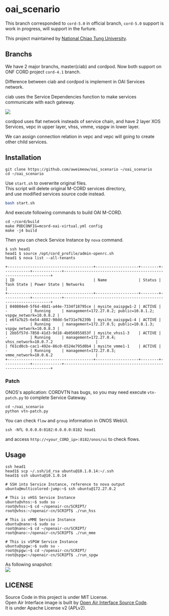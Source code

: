 # oai_scenario

This branch corresponded to `cord-5.0` in official branch, 
`cord-5.0` support is work in progress, will support in the furture.

This project maintained by [National Chiao Tung University](https://www.nctu.edu.tw/).

## Branchs

We have 2 major branchs, master(ciab) and cordpod.
Now both support on ONF CORD project `cord-4.1` branch.

Difference between ciab and cordpod is implement in OAI Services network.

ciab uses the Service Dependencies function to make services communicate with
each gateway.

![](https://raw.githubusercontent.com/aweimeow/oai_scenario/master/assets/service_graph.png)

cordpod uses flat network insteads of service chain, 
and have 2 layer XOS Services, vepc in upper layer, vhss, vmme, vspgw in lower
layer.

We can assign connection relation in vepc and vepc will going to create other
child services.

## Installation

```
git clone https://github.com/aweimeow/oai_scenario ~/oai_scenario
cd ~/oai_scenario
```

Use `start.sh` to overwrite original files.  
This script will delete original M-CORD services directory,  
and use modified services source code instead.

```bash
bash start.sh
```

And execute following commands to build OAI M-CORD.

```
cd ~/cord/build
make PODCONFIG=mcord-oai-virtual.yml config
make -j4 build
```

Then you can check Service Instance by `nova` command.

```
$ ssh head1
head1 $ source /opt/cord_profile/admin-openrc.sh
head1 $ nova list --all-tenants

+--------------------------------------+-------------------+--------+------------+-------------+----------------------------------------------------------------+
| ID                                   | Name              | Status | Task State | Power State | Networks                                                       |
+--------------------------------------+-------------------+--------+------------+-------------+----------------------------------------------------------------+
| 040804e0-5f6d-48d1-a44e-7334f18795ce | mysite_oaispgw1-2 | ACTIVE | -          | Running     | management=172.27.0.2; public=10.8.1.2; vspgw_network=10.0.8.2 |
| e6fa7b25-6e54-4882-98dd-5e731e76239b | mysite_oaispgw1-4 | ACTIVE | -          | Running     | management=172.27.0.5; public=10.8.1.3; vspgw_network=10.0.8.3 |
| 2bb5f57d-7858-41d3-9d18-4b056055853f | mysite_vhss1-3    | ACTIVE | -          | Running     | management=172.27.0.4; vhss_network=10.0.7.2                   |
| f61cd0cb-cac1-492e-86c0-6524e795d0b4 | mysite_vmme1-1    | ACTIVE | -          | Running     | management=172.27.0.3; vmme_network=10.0.6.2                   |
+--------------------------------------+-------------------+--------+------------+-------------+----------------------------------------------------------------+
```

### Patch

ONOS's application: CORDVTN has bugs, so you may need execute `vtn-patch.py`
to complete Service Gateway.

```
cd ~/oai_scenario
python vtn-patch.py
```

You can check `flow` and `group` information in ONOS WebUI.

```
ssh -NfL 0.0.0.0:8182:0.0.0.0:8182 head1
```

and access `http://<your_CORD_ip>:8182/onos/ui` to check flows.

## Usage

```
ssh head1
head1$ scp ~/.ssh/id_rsa ubuntu@10.1.0.14:~/.ssh
head1$ ssh ubuntu@10.1.0.14

# SSH into Service Instance, reference to nova output
ubuntu@multicolored-jump:~$ ssh ubuntu@172.27.0.2

# This is vHSS Service Instance
ubuntu@vhss:~$ sudo su -
root@vhss:~$ cd ~/openair-cn/SCRIPT/
root@vhss:~/openair-cn/SCRIPT$ ./run_hss

# This is vMME Service Instance
ubuntu@nano:~$ sudo su -
root@nano:~$ cd ~/openair-cn/SCRIPT/
root@nano:~/openair-cn/SCRIPT$ ./run_mme

# This is vSPGW Service Instance
ubuntu@spgw:~$ sudo su -
root@spgw:~$ cd ~/openair-cn/SCRIPT/
root@spgw:~/openair-cn/SCRIPT$ ./run_spgw
```

As following snapshot:  
![](https://raw.githubusercontent.com/aweimeow/oai_scenario/master/assets/snapshot.png)

## LICENSE

Source Code in this project is under MIT License.  
Open Air Interface image is built by [Open Air Interface Source
Code](https://gitlab.eurecom.fr/oai/openair-cn).  
It is under Apache License v2 (APLv2).
